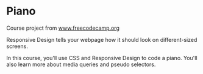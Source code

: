 # Piano
 Course project from www.freecodecamp.org

Responsive Design tells your webpage how it should look on different-sized screens.

In this course, you'll use CSS and Responsive Design to code a piano. You'll also learn more about media queries and pseudo selectors.